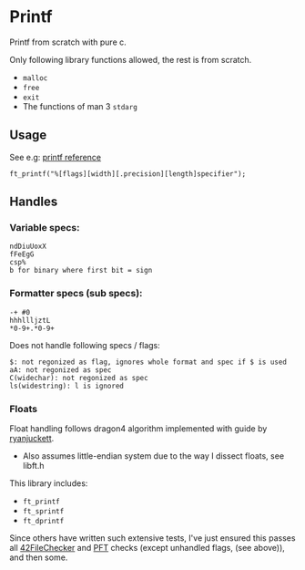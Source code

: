 # Printf

Printf from scratch with pure c.

Only following library functions allowed, the rest is from scratch.

- `malloc`
- `free`
- `exit`
- The functions of man 3 `stdarg`

## Usage

See e.g: [printf reference](http://www.cplusplus.com/reference/cstdio/printf/)

```
ft_printf("%[flags][width][.precision][length]specifier");
```

## Handles

### Variable specs:

```
ndDiuUoxX
fFeEgG
csp%
b for binary where first bit = sign
```

### Formatter specs (sub specs):

```
-+ #0
hhhllljztL
*0-9+.*0-9+
```

Does not handle following specs / flags:

```
$: not regonized as flag, ignores whole format and spec if $ is used
aA: not regonized as spec
C(widechar): not regonized as spec
ls(widestring): l is ignored
```

### Floats

Float handling follows dragon4 algorithm implemented with guide by [ryanjuckett](http://www.ryanjuckett.com/programming/printing-floating-point-numbers).

- Also assumes little-endian system due to the way I dissect floats, see libft.h

This library includes:

- `ft_printf`
- `ft_sprintf`
- `ft_dprintf`

Since others have written such extensive tests, I've just ensured this passes all
[42FileChecker](https://github.com/jgigault/42FileChecker) and [PFT](https://github.com/gavinfielder/pft) checks (except unhandled flags, (see above)), and then some.
